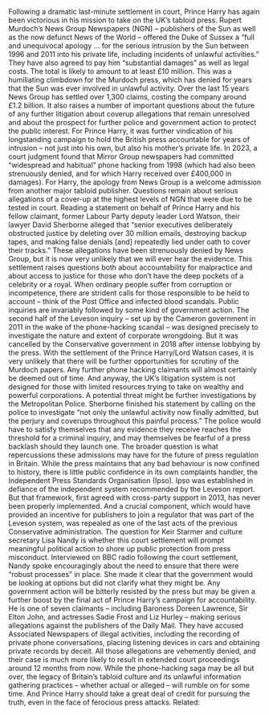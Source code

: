 Following a dramatic last-minute settlement in court, Prince Harry has again been victorious in his mission to take on the UK’s tabloid press. Rupert Murdoch’s News Group Newspapers (NGN) – publishers of the Sun as well as the now defunct News of the World – offered the Duke of Sussex a “full and unequivocal apology … for the serious intrusion by the Sun between 1996 and 2011 into his private life, including incidents of unlawful activities.”
They have also agreed to pay him “substantial damages” as well as legal costs. The total is likely to amount to at least £10 million.
This was a humiliating climbdown for the Murdoch press, which has denied for years that the Sun was ever involved in unlawful activity. Over the last 15 years News Group has settled over 1,300 claims, costing the company around £1.2 billion.
It also raises a number of important questions about the future of any further litigation about coverup allegations that remain unresolved and about the prospect for further police and government action to protect the public interest.
For Prince Harry, it was further vindication of his longstanding campaign to hold the British press accountable for years of intrusion – not just into his own, but also his mother’s private life.
In 2023, a court judgment found that Mirror Group newspapers had committed “widespread and habitual” phone hacking from 1998 (which had also been strenuously denied, and for which Harry received over £400,000 in damages). For Harry, the apology from News Group is a welcome admission from another major tabloid publisher.
Questions remain about serious allegations of a cover-up at the highest levels of NGN that were due to be tested in court. Reading a statement on behalf of Prince Harry and his fellow claimant, former Labour Party deputy leader Lord Watson, their lawyer David Sherborne alleged that “senior executives deliberately obstructed justice by deleting over 30 million emails, destroying backup tapes, and making false denials [and] repeatedly lied under oath to cover their tracks.”
These allegations have been strenuously denied by News Group, but it is now very unlikely that we will ever hear the evidence.
This settlement raises questions both about accountability for malpractice and about access to justice for those who don’t have the deep pockets of a celebrity or a royal.
When ordinary people suffer from corruption or incompetence, there are strident calls for those responsible to be held to account – think of the Post Office and infected blood scandals. Public inquiries are invariably followed by some kind of government action.
The second half of the Leveson inquiry – set up by the Cameron government in 2011 in the wake of the phone-hacking scandal – was designed precisely to investigate the nature and extent of corporate wrongdoing. But it was cancelled by the Conservative government in 2018 after intense lobbying by the press.
With the settlement of the Prince Harry/Lord Watson cases, it is very unlikely that there will be further opportunities for scrutiny of the Murdoch papers. Any further phone hacking claimants will almost certainly be deemed out of time. And anyway, the UK’s litigation system is not designed for those with limited resources trying to take on wealthy and powerful corporations.
A potential threat might be further investigations by the Metropolitan Police. Sherborne finished his statement by calling on the police to investigate “not only the unlawful activity now finally admitted, but the perjury and coverups throughout this painful process.”
The police would have to satisfy themselves that any evidence they receive reaches the threshold for a criminal inquiry, and may themselves be fearful of a press backlash should they launch one.
The broader question is what repercussions these admissions may have for the future of press regulation in Britain. While the press maintains that any bad behaviour is now confined to history, there is little public confidence in its own complaints handler, the Independent Press Standards Organisation (Ipso).
Ipso was established in defiance of the independent system recommended by the Leveson report. But that framework, first agreed with cross-party support in 2013, has never been properly implemented. And a crucial component, which would have provided an incentive for publishers to join a regulator that was part of the Leveson system, was repealed as one of the last acts of the previous Conservative administration.
The question for Keir Starmer and culture secretary Lisa Nandy is whether this court settlement will prompt meaningful political action to shore up public protection from press misconduct.
Interviewed on BBC radio following the court settlement, Nandy spoke encouragingly about the need to ensure that there were “robust processes” in place. She made it clear that the government would be looking at options but did not clarify what they might be.
Any government action will be bitterly resisted by the press but may be given a further boost by the final act of Prince Harry’s campaign for accountability. He is one of seven claimants – including Baroness Doreen Lawrence, Sir Elton John, and actresses Sadie Frost and Liz Hurley – making serious allegations against the publishers of the Daily Mail.
They have accused Associated Newspapers of illegal activities, including the recording of private phone conversations, placing listening devices in cars and obtaining private records by deceit. All those allegations are vehemently denied, and their case is much more likely to result in extended court proceedings around 12 months from now.
While the phone-hacking saga may be all but over, the legacy of Britain’s tabloid culture and its unlawful information gathering practices – whether actual or alleged – will rumble on for some time. And Prince Harry should take a great deal of credit for pursuing the truth, even in the face of ferocious press attacks.
Related: